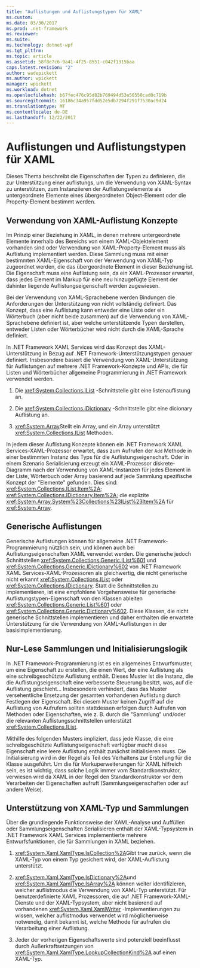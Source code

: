 ```yaml
---
title: "Auflistungen und Auflistungstypen für XAML"
ms.custom: 
ms.date: 03/30/2017
ms.prod: .net-framework
ms.reviewer: 
ms.suite: 
ms.technology: dotnet-wpf
ms.tgt_pltfrm: 
ms.topic: article
ms.assetid: 58f8e7c6-9a41-4f25-8551-c042f1315baa
caps.latest.revision: "2"
author: wadepickett
ms.author: wpickett
manager: wpickett
ms.workload: dotnet
ms.openlocfilehash: b67fec476c95d82b769494d53e50550cad0c719b
ms.sourcegitcommit: 16186c34a957fdd52e5db7294f291f7530ac9d24
ms.translationtype: MT
ms.contentlocale: de-DE
ms.lasthandoff: 12/22/2017
---
```

# <a name="collections-and-collection-types-for-xaml"></a>Auflistungen und Auflistungstypen für XAML
Dieses Thema beschreibt die Eigenschaften der Typen zu definieren, die zur Unterstützung einer auflistungs, um die Verwendung von XAML-Syntax zu unterstützen, zum Instanziieren der Auflistungselemente als untergeordnete Elemente eines übergeordneten Object-Element oder die Property-Element bestimmt werden.  
  
## <a name="xaml-collection-concepts"></a>Verwendung von XAML-Auflistung Konzepte  
 Im Prinzip einer Beziehung in XAML, in denen mehrere untergeordnete Elemente innerhalb des Bereichs von einem XAML-Objektelement vorhanden sind oder Verwendung von XAML-Property-Element muss als Auflistung implementiert werden. Diese Sammlung muss mit einer bestimmten XAML-Eigenschaft von der Verwendung von XAML-Typ zugeordnet werden, die das übergeordnete Element in dieser Beziehung ist. Die Eigenschaft muss eine Auflistung sein, da ein XAML-Prozessor erwartet, dass jedes Element im Markup für eine neu hinzugefügte Element der dahinter liegende Auflistungseigenschaft werden zugewiesen.  
  
 Bei der Verwendung von XAML-Sprachebene werden Bindungen die Anforderungen der Unterstützung von nicht vollständig definiert. Das Konzept, dass eine Auflistung kann entweder eine Liste oder ein Wörterbuch (aber nicht beide zusammen) auf die Verwendung von XAML-Sprachebene definiert ist, aber welche unterstützende Typen darstellen, entweder Listen oder Wörterbücher wird nicht durch die XAML-Sprache definiert.  
  
 In .NET Framework XAML Services wird das Konzept des XAML-Unterstützung in Bezug auf .NET Framework-Unterstützungstypen genauer definiert. Insbesondere basiert die Verwendung von XAML-Unterstützung für Auflistungen auf mehrere .NET Framework-Konzepte und APIs, die für Listen und Wörterbücher allgemeine Programmierung in .NET Framework verwendet werden.  
  
1.  Die <xref:System.Collections.IList> -Schnittstelle gibt eine listenauflistung an.  
  
2.  Die <xref:System.Collections.IDictionary> -Schnittstelle gibt eine dicionary Auflistung an.  
  
3.  <xref:System.Array>Stellt ein Array, und ein Array unterstützt <xref:System.Collections.IList> Methoden.  
  
 In jedem dieser Auflistung Konzepte können ein .NET Framework XAML Services-XAML-Prozessor erwartet, dass zum Aufrufen der `Add` Methode in einer bestimmten Instanz des Typs für die Auflistungseigenschaft. Oder in einem Szenario Serialisierung erzeugt ein XAML-Prozessor diskrete-Diagramm nach der Verwendung von XAML-Instanzen für jedes Element in der Liste, Wörterbuch oder Array basierend auf jede Sammlung spezifische Konzept der "Elemente" gefunden. Dies sind: <xref:System.Collections.IList.Item%2A>; <xref:System.Collections.IDictionary.Item%2A>; die explizite <xref:System.Array.System%23Collections%23IList%23Item%2A> für <xref:System.Array>.  
  
## <a name="generic-collections"></a>Generische Auflistungen  
 Generische Auflistungen können für allgemeine .NET Framework-Programmierung nützlich sein, und können auch bei Auflistungseigenschaften XAML verwendet werden. Die generische jedoch Schnittstellen <xref:System.Collections.Generic.IList%601> und <xref:System.Collections.Generic.IDictionary%602> von .NET Framework XAML Services-XAML-Prozessoren als gleichwertig, die nicht generische nicht erkannt <xref:System.Collections.IList> oder <xref:System.Collections.IDictionary>. Statt die Schnittstellen zu implementieren, ist eine empfohlene Vorgehensweise für generische Auflistungstypen-Eigenschaft von den Klassen ableiten <xref:System.Collections.Generic.List%601> oder <xref:System.Collections.Generic.Dictionary%602>. Diese Klassen, die nicht generische Schnittstellen implementieren und daher enthalten die erwartete Unterstützung für die Verwendung von XAML-Auflistungen in der basisimplementierung.  
  
## <a name="read-only-collections-and-initialization-logic"></a>Nur-Lese Sammlungen und Initialisierungslogik  
 In .NET Framework-Programmierung ist es ein allgemeines Entwurfsmuster, um eine Eigenschaft zu erstellen, die einen Wert, der eine Auflistung als eine schreibgeschützte Auflistung enthält. Dieses Muster ist die Instanz, die die Auflistungseigenschaft eine verbesserte Steuerung besitzt, was, auf die Auflistung geschieht... Insbesondere verhindert, dass das Muster versehentliche Ersetzung der gesamten vorhandenen Auflistung durch Festlegen der Eigenschaft. Bei diesem Muster keinen Zugriff auf die Auflistung von Aufrufern sollten stattdessen erfolgen durch Aufrufen von Methoden oder Eigenschaften, wie z. B. durch die "Sammlung" und/oder die relevanten Auflistungsschnittstellen unterstützt <xref:System.Collections.IList>.  
  
 Mithilfe des folgenden Musters impliziert, dass jede Klasse, die eine schreibgeschützte Auflistungseigenschaft verfügbar macht diese Eigenschaft eine leere Auflistung enthält zunächst initialisieren muss. Die Initialisierung wird in der Regel als Teil des Verhaltens zur Erstellung für die Klasse ausgeführt. Um die für Markuperweiterungen für XAML hilfreich sein, es ist wichtig, dass solche Logik immer vom Standardkonstruktor, verwiesen wird da XAML in der Regel den Standardkonstruktor vor dem Verarbeiten der Eigenschaften aufruft (Sammlungseigenschaften oder auf andere Weise).  
  
## <a name="xaml-type-system-support-and-collections"></a>Unterstützung von XAML-Typ und Sammlungen  
 Über die grundlegende Funktionsweise der XAML-Analyse und Auffüllen oder Sammlungseigenschaften Serialisieren enthält der XAML-Typsystem in .NET Framework XAML Services implementierte mehrere Entwurfsfunktionen, die für Sammlungen in XAML beziehen.  
  
1.  <xref:System.Xaml.XamlType.IsCollection%2A>Gibt true zurück, wenn die XAML-Typ von einem Typ gesichert wird, der XAML-Auflistung unterstützt.  
  
2.  <xref:System.Xaml.XamlType.IsDictionary%2A>und <xref:System.Xaml.XamlType.IsArray%2A> können weiter identifizieren, welcher auflistmodus die Verwendung von XAML-Typ unterstützt. Für benutzerdefinierte XAML Prozessoren, die auf .NET Framework-XAML-Dienste und der XAML-Typsystem, aber nicht basierend auf vorhandenen <xref:System.Xaml.XamlWriter> -Implementierungen zu wissen, welcher auflistmodus verwendet wird möglicherweise notwendig, damit bekannt ist, welche Methode für aufrufen die Verarbeitung einer Auflistung.  
  
3.  Jeder der vorherigen Eigenschaftswerte sind potenziell beeinflusst durch Außerkraftsetzungen von <xref:System.Xaml.XamlType.LookupCollectionKind%2A> auf einen XAML-Typ.
